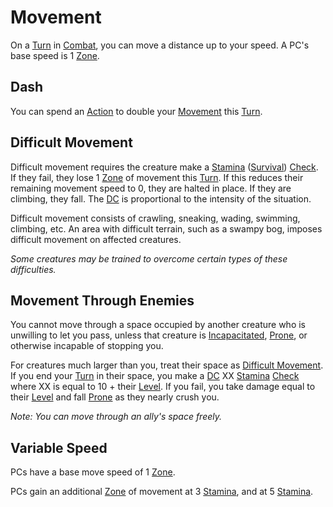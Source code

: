 # Movement

On a [Turn](../Core%20Procedures/Turn.md) in [Combat](Combat.md), you can move a distance up to your speed. A PC's base speed is 1 [Zone](../Core%20Procedures/Zone.md).

## Dash

You can spend an [Action](../Core%20Procedures/Action.md) to double your [Movement](Movement.md) this [Turn](../Core%20Procedures/Turn.md).

## Difficult Movement

Difficult movement requires the creature make a [Stamina](../../Player%20Characters/Attributes/Stamina.md) ([Survival](../../Player%20Characters/Skills/Survival.md)) [Check](../Core%20Procedures/Check.md). If they fail, they lose 1 [Zone](../Core%20Procedures/Zone.md) of movement this [Turn](../Core%20Procedures/Turn.md). If this reduces their remaining movement speed to 0, they are halted in place. If they are climbing, they fall. The [DC](../Core%20Procedures/DC.md) is proportional to the intensity of the situation.

Difficult movement consists of crawling, sneaking, wading, swimming, climbing, etc. An area with difficult terrain, such as a swampy bog, imposes difficult movement on affected creatures.

*Some creatures may be trained to overcome certain types of these difficulties.*

## Movement Through Enemies

You cannot move through a space occupied by another creature who is unwilling to let you pass, unless that creature is [Incapacitated](../Conditions/Incapacitated.md), [Prone](../Conditions/Prone.md), or otherwise incapable of stopping you.

For creatures much larger than you, treat their space as [Difficult Movement](#Difficult%20Movement). If you end your [Turn](../Core%20Procedures/Turn.md) in their space, you make a [DC](../Core%20Procedures/DC.md) XX [Stamina](../../Player%20Characters/Attributes/Stamina.md) [Check](../Core%20Procedures/Check.md) where XX is equal to 10 + their [Level](../../Player%20Characters/Progression/Level.md). If you fail, you take damage equal to their [Level](../../Player%20Characters/Progression/Level.md) and fall [Prone](../Conditions/Prone.md) as they nearly crush you.

*Note: You can move through an ally's space freely.*

## Variable Speed

PCs have a base move speed of 1 [Zone](../Core%20Procedures/Zone.md).

PCs gain an additional [Zone](../Core%20Procedures/Zone.md) of movement at 3 [Stamina](../../Player%20Characters/Attributes/Stamina.md), and at 5 [Stamina](../../Player%20Characters/Attributes/Stamina.md).
